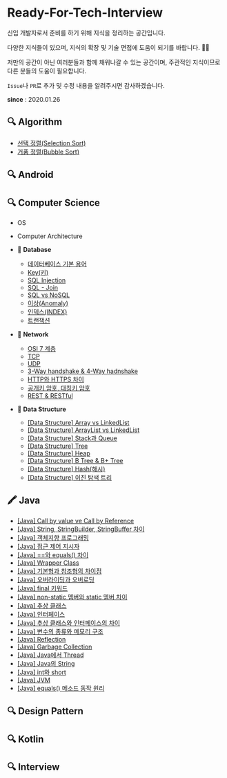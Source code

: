 # Ready-For-Tech-Interview
신입 개발자로서 준비를 하기 위해 지식을 정리하는 공간입니다.

다양한 지식들이 있으며, 지식의 확장 및 기술 면접에 도움이 되기를 바랍니다. 👨‍💻

저만의 공간이 아닌 여러분들과 함께 채워나갈 수 있는 공간이며, 주관적인 지식이므로 다른 분들의 도움이 필요합니다. 

`Issue`나 `PR`로 추가 및 수정 내용을 알려주시면 감사하겠습니다.

**since** : 2020.01.26


## 🔍 Algorithm
- [선택 정렬(Selection Sort)](https://github.com/WooVictory/Ready-For-Tech-Interview/blob/master/Algorithm/%EC%84%A0%ED%83%9D%20%EC%A0%95%EB%A0%AC(Selection%20Sort).md)
- [거품 정렬(Bubble Sort)](https://github.com/WooVictory/Ready-For-Tech-Interview/blob/master/Algorithm/%EA%B1%B0%ED%92%88%20%EC%A0%95%EB%A0%AC(Bubble%20Sort).md)

## 🔍 Android


## 🔍 Computer Science


- OS

- Computer Architecture

- 💊 **Database**
  - [데이터베이스 기본 용어](https://github.com/WooVictory/Ready-For-Tech-Interview/blob/master/Database/%EB%8D%B0%EC%9D%B4%ED%84%B0%EB%B2%A0%EC%9D%B4%EC%8A%A4%20%EA%B8%B0%EB%B3%B8%20%EC%9A%A9%EC%96%B4.md)
  - [Key(키)](https://github.com/WooVictory/Ready-For-Tech-Interview/blob/master/Database/Key(%ED%82%A4).md)
  - [SQL Injection](https://github.com/WooVictory/Ready-For-Tech-Interview/blob/master/Database/SQL%20-%20Injection.md)
  - [SQL - Join](https://github.com/WooVictory/Ready-For-Tech-Interview/blob/master/Database/SQL%20-%20Join.md)
  - [SQL vs NoSQL](https://github.com/WooVictory/Ready-For-Tech-Interview/blob/master/Database/SQL%20vs%20NoSQL.md)
  - [이상(Anomaly)](https://github.com/WooVictory/Ready-For-Tech-Interview/blob/master/Database/%EC%9D%B4%EC%83%81(Anomaly).md)
  - [인덱스(INDEX)](https://github.com/WooVictory/Ready-For-Tech-Interview/blob/master/Database/%EC%9D%B8%EB%8D%B1%EC%8A%A4(INDEX).md)
  - [트랜잭션](https://github.com/WooVictory/Ready-For-Tech-Interview/blob/master/Database/%ED%8A%B8%EB%9E%9C%EC%9E%AD%EC%85%98.md)

- 🧲 **Network**
  - [OSI 7 계층](https://github.com/WooVictory/Ready-For-Tech-Interview/blob/master/Network/OSI%207%20%EA%B3%84%EC%B8%B5.md)
  - [TCP](https://github.com/WooVictory/Ready-For-Tech-Interview/blob/master/Network/TCP.md)
  - [UDP](https://github.com/WooVictory/Ready-For-Tech-Interview/blob/master/Network/UDP.md)
  - [3-Way handshake & 4-Way hadnshake](https://github.com/WooVictory/Ready-For-Tech-Interview/blob/master/Network/3%20way%20handshake.md)
  - [HTTP와 HTTPS 차이](https://github.com/WooVictory/Ready-For-Tech-Interview/blob/master/Network/HTTP%2C%20HTTPS.md)
  - [공개키 암호, 대칭키 암호](https://github.com/WooVictory/Ready-For-Tech-Interview/blob/master/Network/%EA%B3%B5%EA%B0%9C%ED%82%A4%20%26%20%EB%8C%80%EC%B9%AD%ED%82%A4.md)
  - [REST & RESTful](https://github.com/WooVictory/Ready-For-Tech-Interview/blob/master/Network/REST%20%26%20RESTful.md)
  

- 🚩 **Data Structure**
  - [[Data Structure] Array vs LinkedList](https://github.com/WooVictory/Ready-For-Tech-Interview/blob/master/Data%20Structure/%5BData%20Structure%5D%20Array%20vs%20LinkedList.md)
  - [[Data Structure] ArrayList vs LinkedList](https://github.com/WooVictory/Ready-For-Tech-Interview/blob/master/Data%20Structure/%5BData%20Sturcture%5D%20ArrayList%20vs%20LinkedList.md)
  - [[Data Structure] Stack과 Queue](https://github.com/WooVictory/Ready-For-Tech-Interview/blob/master/Data%20Structure/%5BData%20Structure%5D%20Stack%EA%B3%BC%20Queue.md)
  - [[Data Structure] Tree](https://github.com/WooVictory/Ready-For-Tech-Interview/blob/master/Data%20Structure/%5BData%20Structure%5D%20Tree.md)
  - [[Data Structure] Heap](https://github.com/WooVictory/Ready-For-Tech-Interview/blob/master/Data%20Structure/%5BData%20Structure%5D%20Heap.md)
  - [[Data Structure] B Tree & B+ Tree](https://github.com/WooVictory/Ready-For-Tech-Interview/blob/master/Data%20Structure/%5BData%20Structure%5D%20B%20Tree%20%26%20B%2B%20Tree.md)
  - [[Data Structure] Hash(해시)](https://github.com/WooVictory/Ready-For-Tech-Interview/blob/master/Data%20Structure/%5BData%20Structure%5D%20Hash(%ED%95%B4%EC%8B%9C).md)
  - [[Data Structure] 이진 탐색 트리](https://github.com/WooVictory/Ready-For-Tech-Interview/blob/master/Data%20Structure/%5BData%20Structure%5D%20%EC%9D%B4%EC%A7%84%20%ED%83%90%EC%83%89%20%ED%8A%B8%EB%A6%AC.md)

## 🖍 Java
- [[Java] Call by value ve Call by Reference](https://github.com/WooVictory/Ready-For-Tech-Interview/blob/master/Java/%5BJava%5D%20Call%20by%20Value%20vs%20Call%20by%20Reference.md)
- [[Java] String, StringBuilder, StringBuffer 차이](https://github.com/WooVictory/Ready-For-Tech-Interview/blob/master/Java/%5BJava%5D%20String%2CStringBuilder%2CStringBuffer%20%EC%B0%A8%EC%9D%B4.md)
- [[Java] 객체지향 프로그래밍](https://github.com/WooVictory/Ready-For-Tech-Interview/blob/master/Java/%5BJava%5D%20%EA%B0%9D%EC%B2%B4%EC%A7%80%ED%96%A5%20%ED%94%84%EB%A1%9C%EA%B7%B8%EB%9E%98%EB%B0%8D%20%EA%B0%9C%EB%85%90.md)
- [[Java] 접근 제어 지시자](https://github.com/WooVictory/Ready-For-Tech-Interview/blob/master/Java/%5BJava%5D%20%EC%A0%91%EA%B7%BC%20%EC%A0%9C%EC%96%B4%20%EC%A7%80%EC%8B%9C%EC%9E%90.md)
- [[Java] ==와 equals() 차이](https://github.com/WooVictory/Ready-For-Tech-Interview/blob/master/Java/%5BJava%5D%20%3D%3D%EC%99%80%20equals()%20%EC%B0%A8%EC%9D%B4.md)
- [[Java] Wrapper Class](https://github.com/WooVictory/Ready-For-Tech-Interview/blob/master/Java/%5BJava%5D%20Wrapper%20Class.md)
- [[Java] 기본형과 참조형의 차이점]()
- [[Java] 오버라이딩과 오버로딩](https://github.com/WooVictory/Ready-For-Tech-Interview/blob/master/Java/%5BJava%5D%20%EC%98%A4%EB%B2%84%EB%9D%BC%EC%9D%B4%EB%94%A9%EA%B3%BC%20%EC%98%A4%EB%B2%84%EB%A1%9C%EB%94%A9.md)
- [[Java] final 키워드](https://github.com/WooVictory/Ready-For-Tech-Interview/blob/master/Java/%5BJava%5D%20final%20%ED%82%A4%EC%9B%8C%EB%93%9C.md)
- [[Java] non-static 멤버와 static 멤버 차이](https://github.com/WooVictory/Ready-For-Tech-Interview/blob/master/Java/%5BJava%5D%20non-static%20%EB%A9%A4%EB%B2%84%EC%99%80%20static%20%EB%A9%A4%EB%B2%84%EC%9D%98%20%EC%B0%A8%EC%9D%B4.md)
- [[Java] 추상 클래스](https://github.com/WooVictory/Ready-For-Tech-Interview/blob/master/Java/%5BJava%5D%20%EC%B6%94%EC%83%81%20%ED%81%B4%EB%9E%98%EC%8A%A4.md)
- [[Java] 인터페이스](https://github.com/WooVictory/Ready-For-Tech-Interview/blob/master/Java/%5BJava%5D%20%EC%9D%B8%ED%84%B0%ED%8E%98%EC%9D%B4%EC%8A%A4.md)
- [[Java] 추상 클래스와 인터페이스의 차이](https://github.com/WooVictory/Ready-For-Tech-Interview/blob/master/Java/%5BJava%5D%20%EC%B6%94%EC%83%81%20%ED%81%B4%EB%9E%98%EC%8A%A4%EC%99%80%20%EC%9D%B8%ED%84%B0%ED%8E%98%EC%9D%B4%EC%8A%A4%EC%9D%98%20%EC%B0%A8%EC%9D%B4.md)
- [[Java] 변수의 종류와 메모리 구조](https://github.com/WooVictory/Ready-For-Tech-Interview/blob/master/Java/%5BJava%5D%20%EB%B3%80%EC%88%98%EC%9D%98%20%EC%A2%85%EB%A5%98%EC%99%80%20%EB%A9%94%EB%AA%A8%EB%A6%AC%20%EA%B5%AC%EC%A1%B0.md)
- [[Java] Reflection](https://github.com/WooVictory/Ready-For-Tech-Interview/blob/master/Java/%5BJava%5D%20Reflection.md)
- [[Java] Garbage Collection](https://github.com/WooVictory/Ready-For-Tech-Interview/blob/master/Java/%5BJava%5D%20Garbage%20Collection.md)
- [[Java] Java에서 Thread](https://github.com/WooVictory/Ready-For-Tech-Interview/blob/master/Java/%5BJava%5D%20Java%EC%97%90%EC%84%9C%20Thread.md)
- [[Java] Java의 String](https://github.com/WooVictory/Ready-For-Tech-Interview/blob/master/Java/%5BJava%5D%20Java%EC%9D%98%20String.md)
- [[Java] int와 short](https://github.com/WooVictory/Ready-For-Tech-Interview/blob/master/Java/%5BJava%5D%20int%EC%99%80%20short.md)
- [[Java] JVM](https://github.com/WooVictory/Ready-For-Tech-Interview/blob/master/Java/%5BJava%5D%20JVM.md)
- [[Java] equals() 메소드 동작 원리](https://github.com/WooVictory/Ready-For-Tech-Interview/blob/master/Java/%5BJava%5D%20equals()%20%EB%A9%94%EC%86%8C%EB%93%9C%20%EB%8F%99%EC%9E%91%20%EC%9B%90%EB%A6%AC.md)


## 🔍 Design Pattern

## 🔍 Kotlin

## 🔍 Interview

